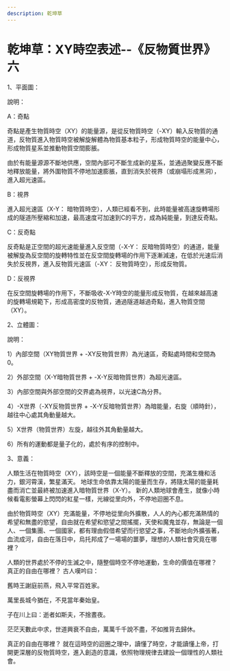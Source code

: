 ```yaml
---
description: 乾坤草
---
```


# 乾坤草：XY時空表述--《反物質世界》六

1、平面圖：

說明：

A：奇點

奇點是產生物質時空（XY）的能量源，是從反物質時空（-XY）輸入反物質的通道，反物質進入物質時空被解旋解體為物質基本粒子，形成物質時空的能量中心，形成物質星系並推動物質空間膨脹。

由於有能量源源不斷地供應，空間內部可不斷生成新的星系，並通過聚變反應不斷地釋放能量，將外圍物質不停地加速膨脹，直到消失於視界（或崩塌形成黑洞），進入超光速區。

B：視界

進入超光速區（X-Y： 暗物質時空），人類已經看不到，此時能量被高速旋轉場形成的隧道所壓縮和加速，最高速度可加速到C的平方，成為純能量，到達反奇點。

C：反奇點

反奇點是正空間的超光速能量進入反空間（-X-Y： 反暗物質時空）的通道，能量被解旋為反空間的旋轉特性並在反空間旋轉場的作用下逐漸減速，在低於光速后消失於反視界，進入反物質光速區（-XY： 反物質時空），形成反物質。

D：反視界

在反空間旋轉場的作用下，不斷吸收-X-Y時空的能量形成反物質，在越來越高速的旋轉場規範下，形成高密度的反物質，通過隧道越過奇點，進入物質空間（XY）。

2、立體圖：

說明：

1）內部空間（XY物質世界 + -XY反物質世界）為光速區，奇點處時間和空間為0。

2）外部空間（X-Y暗物質世界 + -X-Y反暗物質世界）為超光速區。

3）內部空間與外部空間的交界處為視界，以光速C為分界。

4）-X世界（-XY反物質世界 + -X-Y反暗物質世界）為暗能量，右旋（順時針），越往中心處其角動量越大。

5）X世界（物質世界）左旋，越往外其角動量越大。

6）所有的運動都是量子化的，處於有序的控制中。

3、意義：

人類生活在物質時空（XY），該時空是一個能量不斷釋放的空間，充滿生機和活力，銀河霄漢，繁星滿天。 地球生命依靠太陽的能量而生存，將隨太陽的能量耗盡而消亡並最終被加速進入暗物質世界（X-Y）。 新的人類地球會產生，就像小時候看電影螢幕上閃閃的紅星一樣，光線從里向外，不停地迴圈不息。

由於物質時空（XY）充滿能量，不停地從里向外擴散，人人的內心都充滿熱情的希望和無盡的慾望，自由就在希望和慾望之間搖擺，天使和魔鬼並存，無論是一個人、一個集團、一個國家，都有理由假借希望而行慾望之事，不斷地向外擴張著，血流成河，自由在落日中，烏托邦成了一場場的噩夢，理想的人類社會究竟在哪裡？

人類的世界處於不停的生滅之中，隨整個時空不停地運動，生命的價值在哪裡？ 真正的自由在哪裡？ 古人嘆吟曰：

舊時王謝庭前燕，飛入平常百姓家。

萬里長城今猶在，不見當年秦始皇。

子在川上曰：逝者如斯夫，不捨晝夜。

茫茫天數此中求，世道興衰不自由，萬萬千千說不盡，不如推背去歸休。

真正的自由在哪裡？ 就在這時空的迴圈之理中，讀懂了時空，才能讀懂上帝，打開更深層的反物質時空，進入創造的意識，依照物理規律去建設一個理性的人類社會。

&#x20;
